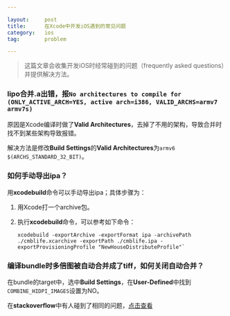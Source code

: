 ```yaml
---

layout: 	post
title:     	在Xcode中开发iOS遇到的常见问题
category: 	ios
tag: 		problem

---
```


> 这篇文章会收集开发iOS时经常碰到的问题（frequently asked questions）并提供解决方法。

### lipo合并.a出错，报`No architectures to compile for (ONLY_ACTIVE_ARCH=YES, active arch=i386, VALID_ARCHS=armv7 armv7s)`

原因是Xcode编译时做了**Valid Architectures**，去掉了不用的架构，导致合并时找不到某些架构导致报错。

解决方法是修改**Build Settings**的**Valid Architectures**为`armv6 $(ARCHS_STANDARD_32_BIT)`。

### 如何手动导出ipa？

用**xcodebuild**命令可以手动导出ipa；具体步骤为：

1. 用Xcode打一个archive包。
2. 执行**xcodebuild**命令，可以参考如下命令：

	~~~
	xcodebuild -exportArchive -exportFormat ipa -archivePath ./cmblife.xcarchive -exportPath ./cmblife.ipa -exportProvisioningProfile "NewHouseDistributeProfile"`
	~~~

### 编译bundle时多倍图被自动合并成了tiff，如何关闭自动合并？

在bundle的target中，选中**Build Settings**，在**User-Defined**中找到`COMBINE_HIDPI_IMAGES`设置为NO。

在**stackoverflow**中有人碰到了相同的问题，[点击查看](http://stackoverflow.com/questions/12244494/image-resources-for-ios)
